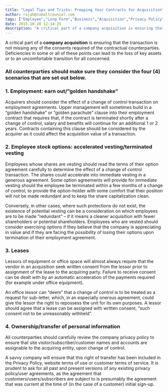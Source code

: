 ```yaml
---
title: "Legal Tips and Tricks: Prepping Your Contracts for Acquisition"
author: rajah@cobaltcounsel.com
tags: ["Employee","Long Form","Business","Acquisition","Privacy Policy","Assignment","Mergers and Acquisition","Rajah","Option Agreement"]
date: 2015-10-28 12:14:25
description: "A critical part of a company acquisition is ensuring that the transaction is not missing any of the consents required of the contractual counterparties."
---
```


A critical part of a **company acquisition** is ensuring that the transaction is not missing any of the consents required of the contractual counterparties.   Deficiencies in some or all of these points can lead to the loss of key assets or to an uncomfortable transition for all concerned.

### All counterparties should make sure they consider the four (4) scenarios that are set out below.

### 1.       Employment:  earn out/”golden handshake”

Acquirers should consider the effect of a change of control transaction on employment agreements.  Upper management will sometimes build in a “golden handshake” or “golden parachute” clause into their employment contract that requires that, if the contract is terminated shortly after a change of control, salary and benefits will continue for an additional 1 or 2 years.   Contracts containing this clause should be considered by the acquirer as it could affect the acquisition value of a transaction.

### 2.        Employee stock options:  accelerated vesting/terminated vesting

Employees whose shares are vesting should read the terms of their option agreement carefully to determine the effect of a change of control transaction.  The shares could accelerate into immediate vesting in a generous agreement.  Some option agreements will provide for immediate vesting should the employee be terminated within a few months of a change of control, to provide the option-holder with some comfort that their position will not be made redundant and to keep the share capitalization clean.  

Conversely, in other cases, where such protections do not exist, the existence of potential vesting can be a consideration on which employees are to be made “redundant” – if it means a cleaner acquisition with fewer shareholders or potential shareholders.  Employees who are vested should consider exercising options if they believe that the company is appreciating in value and if they are facing the possibility of losing their options upon termination of their employment agreement.

### 3.       Leases

Lessors of equipment or office space will almost always require that the vendor in an acquisition seek written consent from the lessor prior to assignment of the lease to the acquiring party.  Failure to receive consent can be dealt with by an automatic acceleration of the payments required (for example under office equipment).  

An office lessor can “deem” that a change of control is to be treated as a request for sub-letter, which, in an especially onerous agreement, could give the lessor the right to repossess the unit for its own purposes.  A lessor should agree that a lease can be assigned with written consent, “such consent not to be unreasonably withheld”.

### 4.       Ownership/transfer of personal information

All counterparties should carefully review the company privacy policy to ensure that site visitor/subscriber/customer names and accounts are assignable to the acquiring entity, upon change of control.  

A savvy company will ensure that this right of transfer has been included in the Privacy Policy, website terms of use or customer terms of service.  It is prudent to ask for all past and present versions of any existing privacy policy/user agreements, as the agreement that customers/users/subscribers are subject to is presumably the agreement that was current at the time of (in the case of a customer) initial sign-up.
